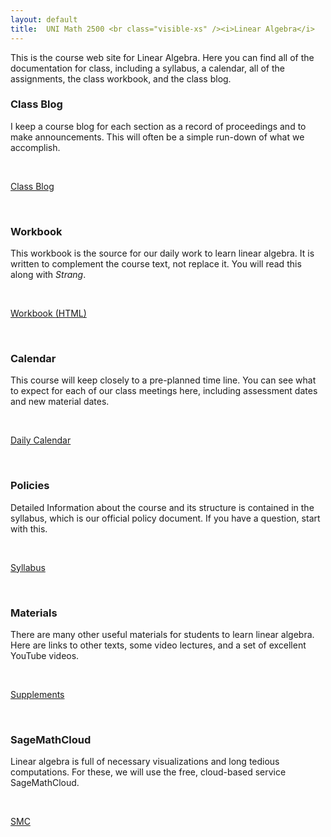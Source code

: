 ```yaml
---
layout: default
title:  UNI Math 2500 <br class="visible-xs" /><i>Linear Algebra</i>
---
```


<div class="row">
  <div class="col-xs-12">
    <p class="lead">
      This is the course web site for Linear Algebra. Here you can find all of the documentation for class, including a syllabus, a calendar, all of the assignments, the class workbook, and the class blog.
    </p>
  </div>
</div>

<div class="row">

  <div class="col-xs-6 col-md-4">
    <h3>Class Blog</h3>
    <p>
      I keep a course blog for each section as a record of proceedings and to make
      announcements. This will often be a simple run-down of what we accomplish.
    </p>
    <div>
      <p><br /></p>
    </div>
    <div class="btn-group btn-group-justified">
      <a class="btn btn-success btn-lg" href="{{site.baseurl}}/blog/">Class Blog </a>
    </div>
    <div>
      <p><br /></p>
    </div>
  </div>

  <div class="col-xs-6 col-md-4">
    <h3>Workbook</h3>
    <p>
      This workbook is the source for our daily work to learn linear algebra. It
      is written to complement the course text, not replace it. You will read this
      along with <em>Strang</em>.
    </p>
    <div>
      <p><br /></p>
    </div>
    <div class="btn-group btn-group-justified">
      <a class="btn btn-primary btn-lg" href="{{site.baseurl}}/course-materials/workbook/LinAlgWorkbook.html">
        Workbook <span class="hidden-xs">(HTML)</span>
      </a>
    </div>
    <div>
      <p><br /></p>
    </div>
  </div>

  <div class="col-xs-6 col-md-4">
    <h3>Calendar</h3>
    <p>
      This course will keep closely to a pre-planned time line. You can see
      what to expect for each of our class meetings here, including assessment
      dates and new material dates.
    </p>
    <div>
      <p><br /></p>
    </div>
    <div class="btn-group btn-group-justified">
      <a class="btn btn-warning btn-lg" href="{{site.baseurl}}/calendar/">
        Daily Calendar
      </a>
    </div>
    <div>
      <p><br /></p>
    </div>
  </div>

  <div class="col-xs-6 col-md-4">
    <h3>Policies</h3>
    <p>
     Detailed Information about the course and its structure is contained in the
     syllabus, which is our official policy document. If you have a question, start
     with this.
    </p>
    <div>
      <p><br /></p>
    </div>
    <div class="btn-group btn-group-justified">
      <a class="btn btn-danger btn-lg" href="{{site.baseurl}}/syllabus/">
        Syllabus
      </a>
    </div>
    <div>
      <p><br /></p>
    </div>
  </div>

  <div class="col-xs-6 col-md-4">
    <h3>Materials</h3>
    <p>
      There are many other useful materials for students to learn linear algebra.
      Here are links to other texts, some video lectures, and a set of excellent
      YouTube videos.
    </p>
    <div>
      <p><br /></p>
    </div>
    <div class="btn-group btn-group-justified">
      <a class="btn btn-info btn-lg" href="{{site.baseurl}}/course-materials/">
        Supplements
      </a>
    </div>
    <div>
      <p><br /></p>
    </div>
  </div>

  <div class="col-xs-6 col-md-4">
    <h3>SageMath<span class="hidden-xs">Cloud</span></h3>
    <p>
      Linear algebra is full of necessary visualizations and long tedious
      computations. For these, we will use the free, cloud-based
      service SageMathCloud.
    </p>
    <div>
      <p><br /></p>
    </div>
    <div class="btn-group btn-group-justified">
      <a class="btn btn-default btn-lg" href="https://cloud.sagemath.com/">
        SMC
      </a>
    </div>
    <div>
      <p><br /></p>
    </div>
  </div>
</div>

<div class="row visible-xs visible-sm">
 <p><br /></p>
</div>
